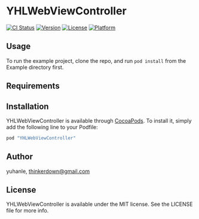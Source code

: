 # YHLWebViewController

[![CI Status](http://img.shields.io/travis/yuhanle/YHLWebViewController.svg?style=flat)](https://travis-ci.org/yuhanle/YHLWebViewController)
[![Version](https://img.shields.io/cocoapods/v/YHLWebViewController.svg?style=flat)](http://cocoapods.org/pods/YHLWebViewController)
[![License](https://img.shields.io/cocoapods/l/YHLWebViewController.svg?style=flat)](http://cocoapods.org/pods/YHLWebViewController)
[![Platform](https://img.shields.io/cocoapods/p/YHLWebViewController.svg?style=flat)](http://cocoapods.org/pods/YHLWebViewController)

## Usage

To run the example project, clone the repo, and run `pod install` from the Example directory first.

## Requirements

## Installation

YHLWebViewController is available through [CocoaPods](http://cocoapods.org). To install
it, simply add the following line to your Podfile:

```ruby
pod "YHLWebViewController"
```

## Author

yuhanle, thinkerdown@gmail.com

## License

YHLWebViewController is available under the MIT license. See the LICENSE file for more info.
